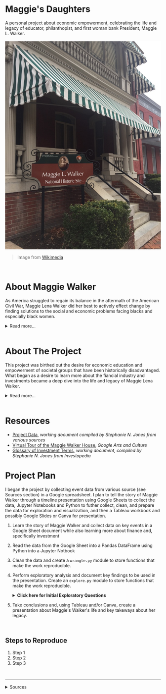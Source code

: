 # Maggie's Daughters
A personal project about economic empowerment, celebrating the life and legacy of educator, philanthopist, and first woman bank President, Maggie L. Walker.
<br>
<br>
![Maggie Walker Historical Site](images/historic-site_wikimedia.jpeg)
> Image from [Wikimedia](https://en.wikipedia.org/wiki/File:Maggie_L_Walker_Historic_Site.jpg)

<br>

# About Maggie Walker
As America struggled to regain its balance in the aftermath of the American Civil War, Maggie Lena Walker did her best to actively effect change by finding solutions to the social and economic problems facing blacks and especially black women. 
<details>
    <summary>Read more...</summary>
Taking charge of the flailing Independent Order of St. Luke in 1899, Walker transformed the organization into a vibrant and thriving economic engine for blacks. With a vision of economic self-sufficiency, she established a newspaper in 1902, chartered the St. Luke Penny Savings Bank in 1903 becoming the first woman bank president in the United States, and opened a store run by and for blacks. Throughout her life, Walker persevered and thrived despite personal, social and professional obstacles. [1]<br>
</details>
<br>

# About The Project
This project was birthed out the desire for economic education and empowerment of societal groups that have been historically disadvantaged. What began as a desire to learn more about the fiancial industry and investments became a deep dive into the life and legacy of Maggie Lena Walker.   
<details>
    <summary>Read more...</summary>
Maggie Walker was born shortly after the Civil War, to a single black, formerly enslaved woman and white former Confederate soldier. After her Maggie's step-father, the black man her mother who go on to marry, was found dead their family struggled and after starting her own business, her mother saw firsthand the economic gap and disparity between black people and the white patrons she serviced. This lit a fire in Maggie's mother that would lead her to instill into her children a heart for social justice through academic and economic advancement. 
</details>
<br>

# Resources
- [Project Data](https://docs.google.com/spreadsheets/d/17ygHkgbI0yy6Imhx7WOiZIPT9fL4LqEKgv00VMSSzzQ/edit?usp=sharing), *working document compiled by Stephanie N. Jones from various sources*
- [Virtual Tour of the Maggie Walker House](https://artsandculture.google.com/story/in-her-footsteps-a-virtual-tour-of-maggie-l-walker-s-home-maggie-l-walker-national-historic-site/8AXR_Z9D-zGYLw?hl=en), *Google Arts and Culture*
- [Glossary of Investment Terms](https://docs.google.com/document/d/12_STHHbEe2TcKPmh4M3txuj5x6bc05-CUMAJs6I6m7Q/edit?usp=sharing), *working document, compiled by Stephanie N. Jones from Investopedia*

# Project Plan
I began the project by collecting event data from various source (see Sources section) in a Google spreadsheet. I plan to tell the story of Maggie Walker through a timeline presentation using Google Sheets to collect the data, Jupyter Notebooks and Python to futher collect, clean, and prepare the data for exploration and visualization, and then a Tableau workbook and possibly Google Slides or Canva for presentation. <br>
1. Learn the story of Maggie Walker and collect data on key events in a Google Sheet document while also learning more about finance and, specifically investment
2. Read the data from the Google Sheet into a Pandas DataFrame using Python into a Jupyter Notbook
3. Clean the data and create a `wrangle.py` module to store functions that make the work reproducible.
4. Perform exploratory analysis and document key findings to be used in the presentation. Create an `explore.py` module to store functions that make the work reproducible.
    <details>
    <summary><b>Click here for Initial Exploratory Questions</b></summary>
        1. Can key events in Maggie's Walker's life be grouped in a meaningful way (e.g. Periods: Developmental, Learning, Working, Leaderhip, Retirement, etc.). I am recording the events and giving each event categories and sub-categories so looking at a frequency of categories by binned dates may uncover these insights. <br><br>
        2. Engineering a boolean feature that records an events as a positive or negative and determining how the frequency of positive and negatives may or may not have impacted milestones in her professional and personal life. <br><br>
        3. Looking at that same positive and negative events indicator, were there more positive/negative professional or personal events? (This is somewhat subjective, because we cannot know every event that happened in her life, only those that are documented and, for the purposes of this project, that I am capturing in this dataset)
    </details>

5. Take conclusions and, using Tableau and/or Canva, create a presentation about Maggie's Walker's life and key takeways about her legacy.
<br>

## Steps to Reproduce
1. Step 1
2. Step 2
3. Step 3

<br>

<hr>
<details><summary>Sources</summary>
1. Maggie Lena Walker and the Independent Order of St. Luke, *Harvard Business Review Case Study*, Anthony J. Mayo and Shandi O. Smith, November 25, 2008
2. 
</details>


